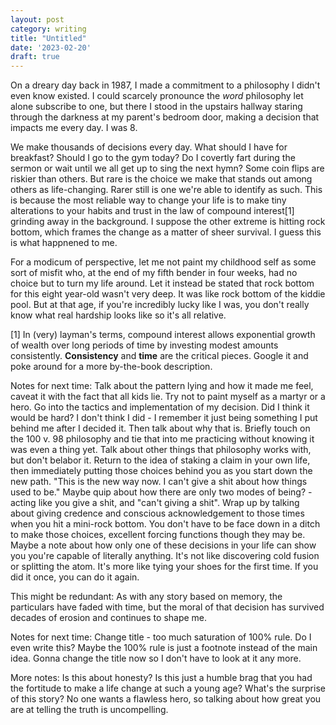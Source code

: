 ```yaml
---
layout: post
category: writing
title: "Untitled"
date: '2023-02-20'
draft: true
---
```


On a dreary day back in 1987, I made a commitment to a philosophy I didn't even know existed. I could scarcely pronounce the _word_ philosophy let alone subscribe to one, but there I stood in the upstairs hallway staring through the darkness at my parent's bedroom door, making a decision that impacts me every day. I was 8.

We make thousands of decisions every day. What should I have for breakfast? Should I go to the gym today? Do I covertly fart during the sermon or wait until we all get up to sing the next hymn? Some coin flips are riskier than others. But rare is the choice we make that stands out among others as life-changing. Rarer still is one we're able to identify as such. This is because the most reliable way to change your life is to make tiny alterations to your habits and trust in the law of compound interest[1] grinding away in the background. I suppose the other extreme is hitting rock bottom, which frames the change as a matter of sheer survival. I guess this is what happnened to me.

For a modicum of perspective, let me not paint my childhood self as some sort of misfit who, at the end of my fifth bender in four weeks, had no choice but to turn my life around. Let it instead be stated that rock bottom for this eight year-old wasn't very deep. It was like rock bottom of the kiddie pool. But at that age, if you're incredibly lucky like I was, you don't really know what real hardship looks like so it's all relative.

[1] In (very) layman's terms, compound interest allows exponential growth of wealth over long periods of time by investing modest amounts consistently. **Consistency** and **time** are the critical pieces. Google it and poke around for a more by-the-book description.

Notes for next time: Talk about the pattern lying and how it made me feel, caveat it with the fact that all kids lie. Try not to paint myself as a martyr or a hero. Go into the tactics and implementation of my decision. Did I think it would be hard? I don't think I did - I remember it just being something I put behind me after I decided it. Then talk about why that is. Briefly touch on the 100 v. 98 philosophy and tie that into me practicing without knowing it was even a thing yet. Talk about other things that philosophy works with, but don't belabor it. Return to the idea of staking a claim in your own life, then immediately putting those choices behind you as you start down the new path. "This is the new way now. I can't give a shit about how things used to be." Maybe quip about how there are only two modes of being? - acting like you give a shit, and "can't giving a shit". Wrap up by talking about giving credence and conscious acknowledgement to those times when you hit a mini-rock bottom. You don't have to be face down in a ditch to make those choices, excellent forcing functions though they may be. Maybe a note about how only one of these decisions in your life can show you you're capable of literally anything. It's not like discovering cold fusion or splitting the atom. It's more like tying your shoes for the first time. If you did it once, you can do it again.






This might be redundant: As with any story based on memory, the particulars have faded with time, but the moral of that decision has survived decades of erosion and continues to shape me.

Notes for next time: Change title - too much saturation of 100% rule. Do I even write this? Maybe the 100% rule is just a footnote instead of the main idea. Gonna change the title now so I don't have to look at it any more.

More notes: Is this about honesty? Is this just a humble brag that you had the fortitude to make a life change at such a young age? What's the surprise of this story? No one wants a flawless hero, so talking about how great you are at telling the truth is uncompelling.


